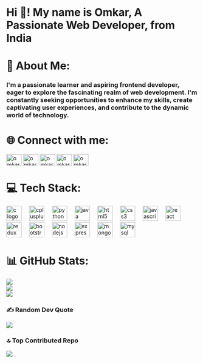 <h1 style="margin-bottom:20px;" align="left">Hi 👋! My name is Omkar, A Passionate Web Developer, from India</h1>

<!-- <div align="center">
  <img width="100%" height="400px" align="center" src="banner.gif">
</div>
 -->
# 💫 About Me:

### I'm a passionate learner and aspiring frontend developer, eager to explore the fascinating realm of web development. I'm constantly seeking opportunities to enhance my skills, create captivating user experiences, and contribute to the dynamic world of technology.

<div style="margin-bottom:20px;"></div>

<!-- # 🌐 Socials:
[![Instagram](https://img.shields.io/badge/Instagram-%23E4405F.svg?logo=Instagram&logoColor=white)](https://instagram.com/omkar.2882)
[![LinkedIn](https://img.shields.io/badge/LinkedIn-%230077B5.svg?logo=linkedin&logoColor=white)](https://linkedin.com/in/omkar-gawde-217559255)  -->
<h1 align="left">🌐 Connect with me:</h1>
<p align="left">
<a href="https://linkedin.com/in/omkar-gawde-217559255" target="blank"><img align="center" src="https://raw.githubusercontent.com/rahuldkjain/github-profile-readme-generator/master/src/images/icons/Social/linked-in-alt.svg" alt="omkar-gawde-217559255" height="30" width="40" /></a>
<a href="https://fb.com/omkar.gawde.587" target="blank"><img align="center" src="https://raw.githubusercontent.com/rahuldkjain/github-profile-readme-generator/master/src/images/icons/Social/facebook.svg" alt="omkar.gawde.587" height="30" width="40" /></a>
<a href="https://instagram.com/omkar.2882" target="blank"><img align="center" src="https://raw.githubusercontent.com/rahuldkjain/github-profile-readme-generator/master/src/images/icons/Social/instagram.svg" alt="omkar.2882" height="30" width="40" /></a>
<a href="https://www.leetcode.com/omkar_2882" target="blank"><img align="center" src="https://raw.githubusercontent.com/rahuldkjain/github-profile-readme-generator/master/src/images/icons/Social/leet-code.svg" alt="omkar_2882" height="30" width="40" /></a>
<a href="https://auth.geeksforgeeks.org/user/omkargawde2002" target="blank"><img align="center" src="https://raw.githubusercontent.com/rahuldkjain/github-profile-readme-generator/master/src/images/icons/Social/geeks-for-geeks.svg" alt="omkargawde2002" height="30" width="40" /></a>
</p><div style="margin-bottom:25px;"></div>

# 💻 Tech Stack:

<div style="margin-bottom:20px;" align="left">
  <img src="https://cdn.jsdelivr.net/gh/devicons/devicon/icons/c/c-original.svg" height="40" alt="c logo"  />
  <img width="12" />
  <img src="https://cdn.jsdelivr.net/gh/devicons/devicon/icons/cplusplus/cplusplus-original.svg" height="40" alt="cplusplus logo"  />
  <img width="12" />
  <img src="https://cdn.jsdelivr.net/gh/devicons/devicon/icons/python/python-original.svg" height="40" alt="python logo"  />
  <img width="12" />
  <img src="https://cdn.jsdelivr.net/gh/devicons/devicon/icons/java/java-original.svg" height="40" alt="java logo"  />
  <img width="12" />
  <img src="https://cdn.jsdelivr.net/gh/devicons/devicon/icons/html5/html5-original.svg" height="40" alt="html5 logo"  />
  <img width="12" />
  <img src="https://cdn.jsdelivr.net/gh/devicons/devicon/icons/css3/css3-original.svg" height="40" alt="css3 logo"  />
  <img width="12" />
  <img src="https://cdn.jsdelivr.net/gh/devicons/devicon/icons/javascript/javascript-original.svg" height="40" alt="javascript logo"  />
  <img width="12" />
  <img src="https://cdn.jsdelivr.net/gh/devicons/devicon/icons/react/react-original.svg" height="40" alt="react logo"  />
  <img width="12" />
  <img src="https://cdn.jsdelivr.net/gh/devicons/devicon/icons/redux/redux-original.svg" height="40" alt="redux logo"  />
  <img width="12" />
  <img src="https://cdn.jsdelivr.net/gh/devicons/devicon/icons/bootstrap/bootstrap-original.svg" height="40" alt="bootstrap logo"  />
  <img width="12" />
  <img src="https://cdn.jsdelivr.net/gh/devicons/devicon/icons/nodejs/nodejs-original.svg" height="40" alt="nodejs logo"  />
  <img width="12" />
  <img src="https://cdn.jsdelivr.net/gh/devicons/devicon/icons/express/express-original.svg" height="40" alt="express logo"  />
  <img width="12" />
  <img src="https://cdn.jsdelivr.net/gh/devicons/devicon/icons/mongodb/mongodb-original.svg" height="40" alt="mongodb logo"  />
  <img width="12" />
  <img src="https://cdn.jsdelivr.net/gh/devicons/devicon/icons/mysql/mysql-original.svg" height="40" alt="mysql logo"  />
</div>

# 📊 GitHub Stats:

![](https://github-readme-stats.vercel.app/api?username=omkar-2882&theme=radical&hide_border=false&include_all_commits=true&count_private=true)<br/>
![](https://github-readme-streak-stats.herokuapp.com/?user=omkar-2882&theme=radical&hide_border=false)<br/>
![](https://github-readme-stats.vercel.app/api/top-langs/?username=omkar-2882&theme=radical&hide_border=false&include_all_commits=true&count_private=true&layout=compact)<br/>

### ✍️ Random Dev Quote

![](https://quotes-github-readme.vercel.app/api?type=horizontal&theme=radical)

### 🔝 Top Contributed Repo

![](https://github-contributor-stats.vercel.app/api?username=omkar-2882&limit=5&theme=radical&combine_all_yearly_contributions=true)

